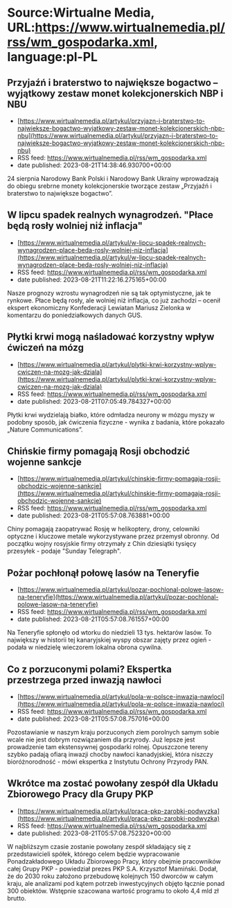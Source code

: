 # Source:Wirtualne Media, URL:https://www.wirtualnemedia.pl/rss/wm_gospodarka.xml, language:pl-PL

## Przyjaźń i braterstwo to największe bogactwo – wyjątkowy zestaw monet kolekcjonerskich NBP i NBU
 - [https://www.wirtualnemedia.pl/artykul/przyjazn-i-braterstwo-to-najwieksze-bogactwo-wyjatkowy-zestaw-monet-kolekcjonerskich-nbp-nbu](https://www.wirtualnemedia.pl/artykul/przyjazn-i-braterstwo-to-najwieksze-bogactwo-wyjatkowy-zestaw-monet-kolekcjonerskich-nbp-nbu)
 - RSS feed: https://www.wirtualnemedia.pl/rss/wm_gospodarka.xml
 - date published: 2023-08-21T14:38:46.930700+00:00

24 sierpnia Narodowy Bank Polski i Narodowy Bank Ukrainy wprowadzają do obiegu srebrne monety kolekcjonerskie tworzące zestaw „Przyjaźń i braterstwo to największe bogactwo”.

## W lipcu spadek realnych wynagrodzeń. "Płace będą rosły wolniej niż inflacja"
 - [https://www.wirtualnemedia.pl/artykul/w-lipcu-spadek-realnych-wynagrodzen-place-beda-rosly-wolniej-niz-inflacja](https://www.wirtualnemedia.pl/artykul/w-lipcu-spadek-realnych-wynagrodzen-place-beda-rosly-wolniej-niz-inflacja)
 - RSS feed: https://www.wirtualnemedia.pl/rss/wm_gospodarka.xml
 - date published: 2023-08-21T11:22:16.275165+00:00

Nasze prognozy wzrostu wynagrodzeń nie są tak optymistyczne, jak te rynkowe. Płace będą rosły, ale wolniej niż inflacja, co już zachodzi – ocenił ekspert ekonomiczny Konfederacji Lewiatan Mariusz Zielonka w komentarzu do poniedziałkowych danych GUS.

## Płytki krwi mogą naśladować korzystny wpływ ćwiczeń na mózg
 - [https://www.wirtualnemedia.pl/artykul/plytki-krwi-korzystny-wplyw-cwiczen-na-mozg-jak-dziala](https://www.wirtualnemedia.pl/artykul/plytki-krwi-korzystny-wplyw-cwiczen-na-mozg-jak-dziala)
 - RSS feed: https://www.wirtualnemedia.pl/rss/wm_gospodarka.xml
 - date published: 2023-08-21T07:05:49.784327+00:00

Płytki krwi wydzielają białko, które odmładza neurony w mózgu myszy w podobny sposób, jak ćwiczenia fizyczne - wynika z badania, które pokazało „Nature Communications”.

## Chińskie firmy pomagają Rosji obchodzić wojenne sankcje
 - [https://www.wirtualnemedia.pl/artykul/chinskie-firmy-pomagaja-rosji-obchodzic-wojenne-sankcje](https://www.wirtualnemedia.pl/artykul/chinskie-firmy-pomagaja-rosji-obchodzic-wojenne-sankcje)
 - RSS feed: https://www.wirtualnemedia.pl/rss/wm_gospodarka.xml
 - date published: 2023-08-21T05:57:08.763881+00:00

Chiny pomagają zaopatrywać Rosję w helikoptery, drony, celowniki optyczne i kluczowe metale wykorzystywane przez przemysł obronny. Od początku wojny rosyjskie firmy otrzymały z Chin dziesiątki tysięcy przesyłek - podaje "Sunday Telegraph".

## Pożar pochłonął połowę lasów na Teneryfie
 - [https://www.wirtualnemedia.pl/artykul/pozar-pochlonal-polowe-lasow-na-teneryfie](https://www.wirtualnemedia.pl/artykul/pozar-pochlonal-polowe-lasow-na-teneryfie)
 - RSS feed: https://www.wirtualnemedia.pl/rss/wm_gospodarka.xml
 - date published: 2023-08-21T05:57:08.761557+00:00

Na Teneryfie spłonęło od wtorku do niedzieli 13 tys. hektarów lasów. To największy w historii tej kanaryjskiej wyspy obszar zajęty przez ogień - podała w niedzielę wieczorem lokalna obrona cywilna.

## Co z porzuconymi polami? Ekspertka przestrzega przed inwazją nawłoci
 - [https://www.wirtualnemedia.pl/artykul/pola-w-polsce-inwazja-nawloci](https://www.wirtualnemedia.pl/artykul/pola-w-polsce-inwazja-nawloci)
 - RSS feed: https://www.wirtualnemedia.pl/rss/wm_gospodarka.xml
 - date published: 2023-08-21T05:57:08.757016+00:00

Pozostawianie w naszym kraju porzuconych ziem porolnych samym sobie wcale nie jest dobrym rozwiązaniem dla przyrody. Już lepsze jest prowadzenie tam ekstensywnej gospodarki rolnej. Opuszczone tereny szybko padają ofiarą inwazji choćby nawłoci kanadyjskiej, która niszczy bioróżnorodność - mówi ekspertka z Instytutu Ochrony Przyrody PAN.

## Wkrótce ma zostać powołany zespół dla Układu Zbiorowego Pracy dla Grupy PKP
 - [https://www.wirtualnemedia.pl/artykul/praca-pkp-zarobki-podwyzka](https://www.wirtualnemedia.pl/artykul/praca-pkp-zarobki-podwyzka)
 - RSS feed: https://www.wirtualnemedia.pl/rss/wm_gospodarka.xml
 - date published: 2023-08-21T05:57:08.752320+00:00

W najbliższym czasie zostanie powołany zespół składający się z przedstawicieli spółek, którego celem będzie wypracowanie Ponadzakładowego Układu Zbiorowego Pracy, który obejmie pracowników całej Grupy PKP - powiedział prezes PKP S.A. Krzysztof Mamiński. Dodał, że do 2030 roku założono przebudowę kolejnych 150 dworców w całym kraju, ale analizami pod kątem potrzeb inwestycyjnych objęto łącznie ponad 300 obiektów. Wstępnie szacowana wartość programu to około 4,4 mld zł brutto.

